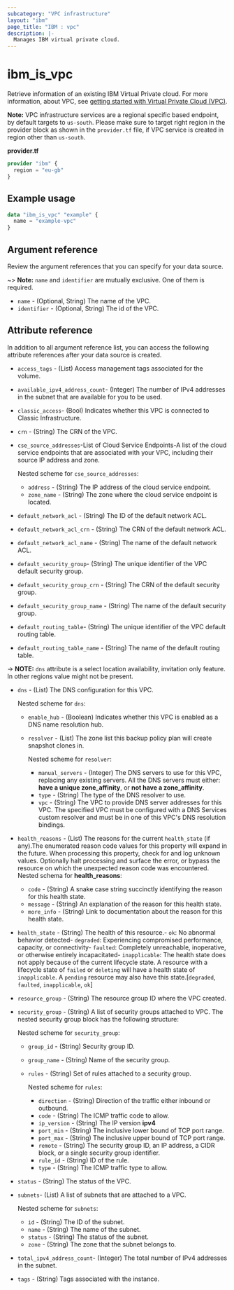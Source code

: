 ```yaml
---
subcategory: "VPC infrastructure"
layout: "ibm"
page_title: "IBM : vpc"
description: |-
  Manages IBM virtual private cloud.
---
```


# ibm_is_vpc
Retrieve information of an existing IBM Virtual Private cloud. For more information, about VPC, see [getting started with Virtual Private Cloud (VPC)](https://cloud.ibm.com/docs/vpc?topic=vpc-getting-started).

**Note:** 
VPC infrastructure services are a regional specific based endpoint, by default targets to `us-south`. Please make sure to target right region in the provider block as shown in the `provider.tf` file, if VPC service is created in region other than `us-south`.

**provider.tf**

```terraform
provider "ibm" {
  region = "eu-gb"
}
```

## Example usage

```terraform
data "ibm_is_vpc" "example" {
  name = "example-vpc"
}
```

## Argument reference
Review the argument references that you can specify for your data source. 

~> **Note:** `name` and `identifier` are mutually exclusive. One of them is required.
- `name` - (Optional, String) The name of the VPC.
- `identifier` - (Optional, String) The id of the VPC.

## Attribute reference
In addition to all argument reference list, you can access the following attribute references after your data source is created. 
- `access_tags`  - (List) Access management tags associated for the volume.
- `available_ipv4_address_count`- (Integer) The number of IPv4 addresses in the subnet that are available for you to be used.
- `classic_access`- (Bool) Indicates whether this VPC is connected to Classic Infrastructure.
- `crn` - (String) The CRN of the VPC.
- `cse_source_addresses`-List of Cloud Service Endpoints-A list of the cloud service endpoints that are associated with your VPC, including their source IP address and zone.

  Nested scheme for `cse_source_addresses`:
	- `address` - (String) The IP address of the cloud service endpoint.
	- `zone_name` - (String) The zone where the cloud service endpoint is located.
- `default_network_acl` - (String) The ID of the default network ACL.
- `default_network_acl_crn` - (String)  The CRN of the default network ACL.
- `default_network_acl_name` - (String)  The name of the default network ACL.
- `default_security_group`-  (String) The unique identifier of the VPC default security group.
- `default_security_group_crn` - (String) The CRN of the default security group.
- `default_security_group_name` - (String) The name of the default security group.
- `default_routing_table`-  (String) The unique identifier of the VPC default routing table.
- `default_routing_table_name` - (String) The name of the default routing table.

-> **NOTE:** `dns` attribute is a select location availability, invitation only feature. In other regions value might not be present.
- `dns` - (List) The DNS configuration for this VPC.
  
  Nested scheme for `dns`:
  - `enable_hub` - (Boolean) Indicates whether this VPC is enabled as a DNS name resolution hub.
  - `resolver` - (List) The zone list this backup policy plan will create snapshot clones in.
    
    Nested scheme for `resolver`:
      - `manual_servers` - (Integer) The DNS servers to use for this VPC, replacing any existing servers. All the DNS servers must either: **have a unique zone_affinity**, or **not have a zone_affinity**.  
      - `type` - (String) The type of the DNS resolver to use.
      - `vpc` - (String) The VPC to provide DNS server addresses for this VPC. The specified VPC must be configured with a DNS Services custom resolver and must be in one of this VPC's DNS resolution bindings.
- `health_reasons` - (List) The reasons for the current `health_state` (if any).The enumerated reason code values for this property will expand in the future. When processing this property, check for and log unknown values. Optionally halt processing and surface the error, or bypass the resource on which the unexpected reason code was encountered.
  Nested schema for **health_reasons**:
	- `code` - (String) A snake case string succinctly identifying the reason for this health state.
	- `message` - (String) An explanation of the reason for this health state.
	- `more_info` - (String) Link to documentation about the reason for this health state.

- `health_state` - (String) The health of this resource.- `ok`: No abnormal behavior detected- `degraded`: Experiencing compromised performance, capacity, or connectivity- `faulted`: Completely unreachable, inoperative, or otherwise entirely incapacitated- `inapplicable`: The health state does not apply because of the current lifecycle state. A resource with a lifecycle state of `failed` or `deleting` will have a health state of `inapplicable`. A `pending` resource may also have this state.[`degraded`, `faulted`, `inapplicable`, `ok`]
- `resource_group` - (String) The resource group ID where the VPC created.
- `security_group` - (String) A list of security groups attached to VPC. The nested security group block has the following structure:

  Nested scheme for `security_group`:
  - `group_id` - (String) Security group ID.
  - `group_name` - (String) Name of the security group.
  - `rules` -  (String) Set of rules attached to a security group.
   
    Nested scheme for `rules`:
    - `direction` - (String) Direction of the traffic either inbound or outbound.
    - `code` - (String) The ICMP traffic code to allow.
    - `ip_version` - (String) The IP version **ipv4**
    - `port_min` - (String) The inclusive lower bound of TCP port range. 
    - `port_max` - (String) The inclusive upper bound of TCP port range. 
    - `remote` - (String) The security group ID, an IP address, a CIDR block, or a single security group identifier.
    - `rule_id` - (String) ID of the rule.
    - `type` - (String) The ICMP traffic type to allow.
- `status` - (String) The status of the VPC.
- `subnets`- (List) A list of subnets that are attached to a VPC.

  Nested scheme for `subnets`:
	- `id` - (String) The ID of the subnet.
	- `name` - (String) The name of the subnet.
	- `status` - (String) The status of the subnet.
	- `zone` - (String) The zone that the subnet belongs to.
- `total_ipv4_address_count`- (Integer) The total number of IPv4 addresses in the subnet.
- `tags` - (String) Tags associated with the instance.
